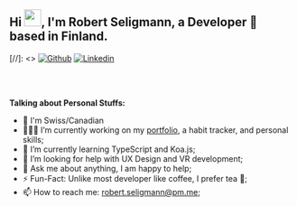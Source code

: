 ## Hi <img src="https://raw.githubusercontent.com/MartinHeinz/MartinHeinz/master/wave.gif" width="30px">, I'm Robert Seligmann, a Developer 🚀 based in Finland.

[//]: <>  [![Github](https://img.shields.io/badge/-Github-000?style=flat&logo=Github&logoColor=white)](https://github.com/robsel118)
[![Linkedin](https://img.shields.io/badge/-LinkedIn-blue?style=flat&logo=Linkedin&logoColor=white)](https://www.linkedin.com/in/robert-seligmann/)

<br />
<br />
  
**Talking about Personal Stuffs:**
- 📌 I'm Swiss/Canadian
- 👨🏽‍💻 I’m currently working on my [portfolio](https://robert.seligmann.dev/), a habit tracker, and personal skills;
- 🌱 I’m currently learning TypeScript and Koa.js; 
- 🤔 I’m looking for help with UX Design and VR development;
- 💬 Ask me about anything, I am happy to help;
- ⚡️ Fun-Fact: Unlike most developer like coffee, I prefer tea 🍵;
- 📫 How to reach me: robert.seligmann@pm.me;


